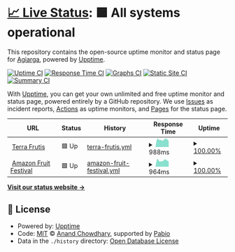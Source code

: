 # [📈 Live Status](https://Agiarga.github.io/tf-upptime): <!--live status--> **🟩 All systems operational**

This repository contains the open-source uptime monitor and status page for [Agiarga](https://Agiarga.github.io/tf-upptime), powered by [Upptime](https://github.com/upptime/upptime).

[![Uptime CI](https://github.com/Agiarga/tf-upptime/workflows/Uptime%20CI/badge.svg)](https://github.com/Agiarga/tf-upptime/actions?query=workflow%3A%22Uptime+CI%22)
[![Response Time CI](https://github.com/Agiarga/tf-upptime/workflows/Response%20Time%20CI/badge.svg)](https://github.com/Agiarga/tf-upptime/actions?query=workflow%3A%22Response+Time+CI%22)
[![Graphs CI](https://github.com/Agiarga/tf-upptime/workflows/Graphs%20CI/badge.svg)](https://github.com/Agiarga/tf-upptime/actions?query=workflow%3A%22Graphs+CI%22)
[![Static Site CI](https://github.com/Agiarga/tf-upptime/workflows/Static%20Site%20CI/badge.svg)](https://github.com/Agiarga/tf-upptime/actions?query=workflow%3A%22Static+Site+CI%22)
[![Summary CI](https://github.com/Agiarga/tf-upptime/workflows/Summary%20CI/badge.svg)](https://github.com/Agiarga/tf-upptime/actions?query=workflow%3A%22Summary+CI%22)

With [Upptime](https://upptime.js.org), you can get your own unlimited and free uptime monitor and status page, powered entirely by a GitHub repository. We use [Issues](https://github.com/Agiarga/tf-upptime/issues) as incident reports, [Actions](https://github.com/Agiarga/tf-upptime/actions) as uptime monitors, and [Pages](https://Agiarga.github.io/tf-upptime) for the status page.

<!--start: status pages-->
<!-- This summary is generated by Upptime (https://github.com/upptime/upptime) -->
<!-- Do not edit this manually, your changes will be overwritten -->
<!-- prettier-ignore -->
| URL | Status | History | Response Time | Uptime |
| --- | ------ | ------- | ------------- | ------ |
| <img alt="" src="https://icons.duckduckgo.com/ip3/www.terrafrutis.com.ico" height="13"> [Terra Frutis](https://www.terrafrutis.com) | 🟩 Up | [terra-frutis.yml](https://github.com/Terra-Frutis/upptime/commits/HEAD/history/terra-frutis.yml) | <details><summary><img alt="Response time graph" src="./graphs/terra-frutis/response-time-week.png" height="20"> 988ms</summary><br><a href="https://status.amazonfruitfestival.com/history/terra-frutis"><img alt="Response time 996" src="https://img.shields.io/endpoint?url=https%3A%2F%2Fraw.githubusercontent.com%2FTerra-Frutis%2Fupptime%2FHEAD%2Fapi%2Fterra-frutis%2Fresponse-time.json"></a><br><a href="https://status.amazonfruitfestival.com/history/terra-frutis"><img alt="24-hour response time 1159" src="https://img.shields.io/endpoint?url=https%3A%2F%2Fraw.githubusercontent.com%2FTerra-Frutis%2Fupptime%2FHEAD%2Fapi%2Fterra-frutis%2Fresponse-time-day.json"></a><br><a href="https://status.amazonfruitfestival.com/history/terra-frutis"><img alt="7-day response time 988" src="https://img.shields.io/endpoint?url=https%3A%2F%2Fraw.githubusercontent.com%2FTerra-Frutis%2Fupptime%2FHEAD%2Fapi%2Fterra-frutis%2Fresponse-time-week.json"></a><br><a href="https://status.amazonfruitfestival.com/history/terra-frutis"><img alt="30-day response time 974" src="https://img.shields.io/endpoint?url=https%3A%2F%2Fraw.githubusercontent.com%2FTerra-Frutis%2Fupptime%2FHEAD%2Fapi%2Fterra-frutis%2Fresponse-time-month.json"></a><br><a href="https://status.amazonfruitfestival.com/history/terra-frutis"><img alt="1-year response time 999" src="https://img.shields.io/endpoint?url=https%3A%2F%2Fraw.githubusercontent.com%2FTerra-Frutis%2Fupptime%2FHEAD%2Fapi%2Fterra-frutis%2Fresponse-time-year.json"></a></details> | <details><summary><a href="https://status.amazonfruitfestival.com/history/terra-frutis">100.00%</a></summary><a href="https://status.amazonfruitfestival.com/history/terra-frutis"><img alt="All-time uptime 99.98%" src="https://img.shields.io/endpoint?url=https%3A%2F%2Fraw.githubusercontent.com%2FTerra-Frutis%2Fupptime%2FHEAD%2Fapi%2Fterra-frutis%2Fuptime.json"></a><br><a href="https://status.amazonfruitfestival.com/history/terra-frutis"><img alt="24-hour uptime 100.00%" src="https://img.shields.io/endpoint?url=https%3A%2F%2Fraw.githubusercontent.com%2FTerra-Frutis%2Fupptime%2FHEAD%2Fapi%2Fterra-frutis%2Fuptime-day.json"></a><br><a href="https://status.amazonfruitfestival.com/history/terra-frutis"><img alt="7-day uptime 100.00%" src="https://img.shields.io/endpoint?url=https%3A%2F%2Fraw.githubusercontent.com%2FTerra-Frutis%2Fupptime%2FHEAD%2Fapi%2Fterra-frutis%2Fuptime-week.json"></a><br><a href="https://status.amazonfruitfestival.com/history/terra-frutis"><img alt="30-day uptime 100.00%" src="https://img.shields.io/endpoint?url=https%3A%2F%2Fraw.githubusercontent.com%2FTerra-Frutis%2Fupptime%2FHEAD%2Fapi%2Fterra-frutis%2Fuptime-month.json"></a><br><a href="https://status.amazonfruitfestival.com/history/terra-frutis"><img alt="1-year uptime 99.99%" src="https://img.shields.io/endpoint?url=https%3A%2F%2Fraw.githubusercontent.com%2FTerra-Frutis%2Fupptime%2FHEAD%2Fapi%2Fterra-frutis%2Fuptime-year.json"></a></details>
| <img alt="" src="https://icons.duckduckgo.com/ip3/www.amazonfruitfestival.com.ico" height="13"> [Amazon Fruit Festival](https://www.amazonfruitfestival.com/) | 🟩 Up | [amazon-fruit-festival.yml](https://github.com/Terra-Frutis/upptime/commits/HEAD/history/amazon-fruit-festival.yml) | <details><summary><img alt="Response time graph" src="./graphs/amazon-fruit-festival/response-time-week.png" height="20"> 964ms</summary><br><a href="https://status.amazonfruitfestival.com/history/amazon-fruit-festival"><img alt="Response time 1079" src="https://img.shields.io/endpoint?url=https%3A%2F%2Fraw.githubusercontent.com%2FTerra-Frutis%2Fupptime%2FHEAD%2Fapi%2Famazon-fruit-festival%2Fresponse-time.json"></a><br><a href="https://status.amazonfruitfestival.com/history/amazon-fruit-festival"><img alt="24-hour response time 1177" src="https://img.shields.io/endpoint?url=https%3A%2F%2Fraw.githubusercontent.com%2FTerra-Frutis%2Fupptime%2FHEAD%2Fapi%2Famazon-fruit-festival%2Fresponse-time-day.json"></a><br><a href="https://status.amazonfruitfestival.com/history/amazon-fruit-festival"><img alt="7-day response time 964" src="https://img.shields.io/endpoint?url=https%3A%2F%2Fraw.githubusercontent.com%2FTerra-Frutis%2Fupptime%2FHEAD%2Fapi%2Famazon-fruit-festival%2Fresponse-time-week.json"></a><br><a href="https://status.amazonfruitfestival.com/history/amazon-fruit-festival"><img alt="30-day response time 975" src="https://img.shields.io/endpoint?url=https%3A%2F%2Fraw.githubusercontent.com%2FTerra-Frutis%2Fupptime%2FHEAD%2Fapi%2Famazon-fruit-festival%2Fresponse-time-month.json"></a><br><a href="https://status.amazonfruitfestival.com/history/amazon-fruit-festival"><img alt="1-year response time 1070" src="https://img.shields.io/endpoint?url=https%3A%2F%2Fraw.githubusercontent.com%2FTerra-Frutis%2Fupptime%2FHEAD%2Fapi%2Famazon-fruit-festival%2Fresponse-time-year.json"></a></details> | <details><summary><a href="https://status.amazonfruitfestival.com/history/amazon-fruit-festival">100.00%</a></summary><a href="https://status.amazonfruitfestival.com/history/amazon-fruit-festival"><img alt="All-time uptime 99.99%" src="https://img.shields.io/endpoint?url=https%3A%2F%2Fraw.githubusercontent.com%2FTerra-Frutis%2Fupptime%2FHEAD%2Fapi%2Famazon-fruit-festival%2Fuptime.json"></a><br><a href="https://status.amazonfruitfestival.com/history/amazon-fruit-festival"><img alt="24-hour uptime 100.00%" src="https://img.shields.io/endpoint?url=https%3A%2F%2Fraw.githubusercontent.com%2FTerra-Frutis%2Fupptime%2FHEAD%2Fapi%2Famazon-fruit-festival%2Fuptime-day.json"></a><br><a href="https://status.amazonfruitfestival.com/history/amazon-fruit-festival"><img alt="7-day uptime 100.00%" src="https://img.shields.io/endpoint?url=https%3A%2F%2Fraw.githubusercontent.com%2FTerra-Frutis%2Fupptime%2FHEAD%2Fapi%2Famazon-fruit-festival%2Fuptime-week.json"></a><br><a href="https://status.amazonfruitfestival.com/history/amazon-fruit-festival"><img alt="30-day uptime 100.00%" src="https://img.shields.io/endpoint?url=https%3A%2F%2Fraw.githubusercontent.com%2FTerra-Frutis%2Fupptime%2FHEAD%2Fapi%2Famazon-fruit-festival%2Fuptime-month.json"></a><br><a href="https://status.amazonfruitfestival.com/history/amazon-fruit-festival"><img alt="1-year uptime 99.99%" src="https://img.shields.io/endpoint?url=https%3A%2F%2Fraw.githubusercontent.com%2FTerra-Frutis%2Fupptime%2FHEAD%2Fapi%2Famazon-fruit-festival%2Fuptime-year.json"></a></details>

<!--end: status pages-->

[**Visit our status website →**](https://Agiarga.github.io/tf-upptime)

## 📄 License

- Powered by: [Upptime](https://github.com/upptime/upptime)
- Code: [MIT](./LICENSE) © [Anand Chowdhary](https://anandchowdhary.com), supported by [Pabio](https://pabio.com)
- Data in the `./history` directory: [Open Database License](https://opendatacommons.org/licenses/odbl/1-0/)

